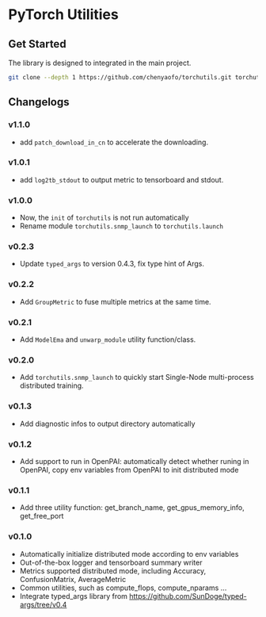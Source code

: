 # PyTorch Utilities

## Get Started
The library is designed to integrated in the main project.

``` bash
git clone --depth 1 https://github.com/chenyaofo/torchutils.git torchutils_repo && mv torchutils_repo/torchutils . && rm -rf torchutils_repo
```


## Changelogs

### v1.1.0

 - add `patch_download_in_cn` to accelerate the downloading.

### v1.0.1
 - add `log2tb_stdout` to output metric to tensorboard and stdout.

### v1.0.0
 - Now, the `init` of `torchutils` is not run automatically
 - Rename module `torchutils.snmp_launch` to `torchutils.launch`

### v0.2.3
 - Update `typed_args` to version 0.4.3, fix type hint of Args.

### v0.2.2
 - Add `GroupMetric` to fuse multiple metrics at the same time.

### v0.2.1
 - Add `ModelEma` and `unwarp_module` utility function/class.

### v0.2.0

 - Add `torchutils.snmp_launch` to quickly start Single-Node multi-process distributed training. 

### v0.1.3

 - Add diagnostic infos to output directory automatically

### v0.1.2

 - Add support to run in OpenPAI: automatically detect whether runing in OpenPAI, copy env variables from OpenPAI to init distributed mode

### v0.1.1

 - Add three utility function: get_branch_name, get_gpus_memory_info, get_free_port

### v0.1.0

 - Automatically initialize distributed mode according to env variables
 - Out-of-the-box logger and tensorboard summary writer
 - Metrics supported distributed mode, including Accuracy, ConfusionMatrix, AverageMetric
 - Common utilities, such as compute_flops, compute_nparams ...
 - Integrate typed_args library from https://github.com/SunDoge/typed-args/tree/v0.4
 